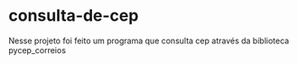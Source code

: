 # consulta-de-cep

Nesse projeto foi feito um programa que consulta cep através da biblioteca pycep_correios
